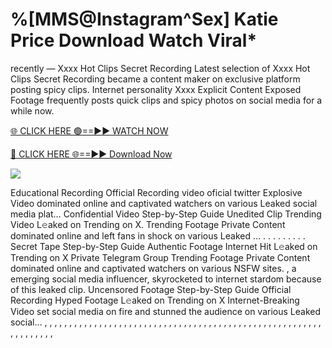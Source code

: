 # %[MMS@Instagram^Sex] Katie Price Download Watch Viral\*

recently — Xxxx Hot Clips Secret Recording Latest selection of Xxxx Hot Clips Secret Recording became a content maker on exclusive platform posting spicy clips. Internet personality Xxxx Explicit Content Exposed Footage frequently posts quick clips and spicy photos on social media for a while now.

[🌐 CLICK HERE 🟢==►► WATCH NOW](https://tinyurl.com/topvvv?st=viral&si=gh)

[🔴 CLICK HERE 🌐==►► Download Now](https://tinyurl.com/topvvv?st=viral&si=gh)

[![](https://t4.ftcdn.net/jpg/00/89/87/57/360_F_89875724_hMf6q0pOUbIm38tYOeJTOKDftmRMQnny.jpg)](https://tinyurl.com/topvvv?st=viral&si=gh)

Educational Recording Official Recording video oficial twitter Explosive Video dominated online and captivated watchers on various Leaked social media plat… Confidential Video Step-by-Step Guide Unedited Clip Trending Video L𝚎aked on Trending on X. Trending Footage Private Content dominated online and left fans in shock on various Leaked … . . . . . . . . . Secret Tape Step-by-Step Guide Authentic Footage Internet Hit L𝚎aked on Trending on X Private Telegram Group Trending Footage Private Content dominated online and captivated watchers on various NSFW sites. , a emerging social media influencer, skyrocketed to internet stardom because of this leaked clip. Uncensored Footage Step-by-Step Guide Official Recording Hyped Footage L𝚎aked on Trending on X Internet-Breaking Video set social media on fire and stunned the audience on various Leaked social… , , , , , , , , , , , , , , , , , , , , , , , , , , , , , , , , , , , , , , , , , , , , , , , , , , , , , , , , , , , , , , , , ,
